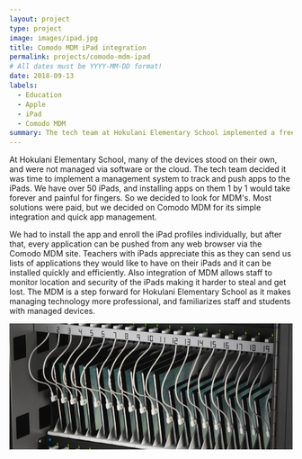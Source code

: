 ```yaml
---
layout: project
type: project
image: images/ipad.jpg
title: Comodo MDM iPad integration
permalink: projects/comodo-mdm-ipad
# All dates must be YYYY-MM-DD format!
date: 2018-09-13
labels:
  - Education
  - Apple
  - iPad
  - Comodo MDM
summary: The tech team at Hokulani Elementary School implemented a free MDM service called Comodo MDM to make iPads easier to manage.
---
```




At Hokulani Elementary School, many of the devices stood on their own, and were not managed via software or the cloud. The tech team decided it was time to implement a management system to track and push apps to the iPads. We have over 50 iPads, and installing apps on them 1 by 1 would take forever and painful for fingers. So we decided to look for MDM's. Most solutions were paid, but we decided on Comodo MDM for its simple integration and quick app management. 

We had to install the app and enroll the iPad profiles individually, but after that, every application can be pushed from any web browser via the Comodo MDM site. Teachers with iPads appreciate this as they can send us lists of applications they would like to have on their iPads and it can be installed quickly and efficiently. Also integration of MDM allows staff to monitor location and security of the iPads making it harder to steal and get lost. The MDM is a step forward for Hokulani Elementary School as it makes managing technology more professional, and familiarizes staff and students with managed devices.

 <img class="ui image" src="/images/ipadcart.jpg">

